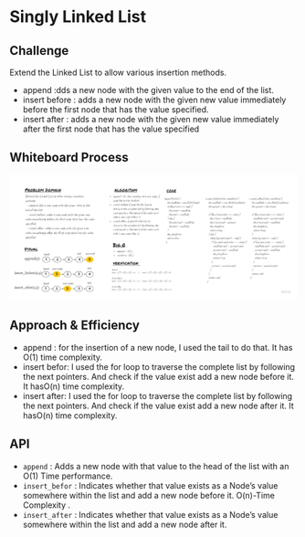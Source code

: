 # Singly Linked List

## Challenge
<!-- Description of the challenge -->
Extend the Linked List to allow various insertion methods.
  - append :dds a new node with the given value to the end of the list.
  - insert before : adds a new node with the given new value immediately before the first node that has the value specified.
  - insert after : adds a new node with the given new value immediately after the first node that has the value specified


## Whiteboard Process
![whiteboard](./chall06.jpg)

## Approach & Efficiency
<!-- What approach did you take? Why? What is the Big O space/time for this approach? -->
- append : for the insertion of a new node, I used the tail to do that. It has O(1) time complexity.
- insert befor: I used the for loop to traverse the complete list by following the next pointers. And check if the value exist add a new node before it. It hasO(n) time complexity.
- insert after: I used the for loop to traverse the complete list by following the next pointers. And check if the value exist add a new node after it. It hasO(n) time complexity.


## API
<!-- Description of each method publicly available to your Linked List -->
- ```append``` : Adds a new node with that value to the head of the list with an O(1) Time performance.
- ```insert_befor``` : Indicates whether that value exists as a Node’s value somewhere within the list and add a new node before it. O(n)-Time Complexity .
- ```insert_after``` : Indicates whether that value exists as a Node’s value somewhere within the list and add a new node after it. 